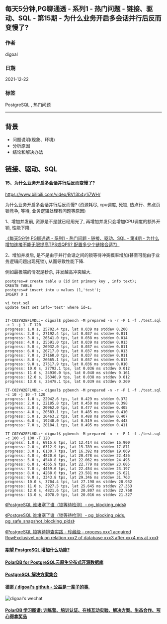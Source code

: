 ## 每天5分钟,PG聊通透 - 系列1 - 热门问题 - 链接、驱动、SQL - 第15期 - 为什么业务开启多会话并行后反而变慢了?          
                                        
### 作者                                        
digoal                                        
                                        
### 日期                                        
2021-12-22                            
                                        
### 标签                                     
PostgreSQL , 热门问题                     
                                      
----                   
                                      
## 背景                   
- 问题说明(现象、环境)            
- 分析原因            
- 结论和解决办法            
                
## 链接、驱动、SQL                 
                
#### 15、为什么业务开启多会话并行后反而变慢了?     
https://www.bilibili.com/video/BV13b4y1i7WH/   
    
为什么业务开启多会话并行后反而慢?    (资源耗尽, cpu调度, 死锁, 热点行、热点页锁竞争, 等待, 业务逻辑处理有问题等原因)       
    
1、增加并发前, 资源是不是就已经用光了, 再增加并发只会增加CPU调度的额外开销, 性能下降.     
    
[《每天5分钟,PG聊通透 - 系列1 - 热门问题 - 链接、驱动、SQL - 第4期 - 为什么增加连接不能无限提高TPS或QPS? 配置多少个链接合适?》](../202112/20211220_04.md)      
    
2、增加并发后, 是不是由于并行会话之间的锁等待冲突概率增加(甚至可能由于业务逻辑问题出现死锁), 从而导致性能下降.      
    
例如最极端的情况是秒杀, 并发越高冲突越大.      
    
```    
postgres=# create table u (id int primary key , info text);    
CREATE TABLE    
postgres=# insert into u values (1,'test');    
INSERT 0 1    
```    
    
```    
vi test.sql
update test set info='test' where id=1;


IT-C02YW2EFLVDL:~ digoal$ pgbench -M prepared -n -r -P 1 -f ./test.sql -c 1 -j 1 -T 120    
progress: 1.0 s, 25702.4 tps, lat 0.039 ms stddev 0.200    
progress: 2.0 s, 27192.4 tps, lat 0.037 ms stddev 0.011    
progress: 3.0 s, 26541.0 tps, lat 0.038 ms stddev 0.014    
progress: 4.0 s, 25591.0 tps, lat 0.039 ms stddev 0.013    
progress: 5.0 s, 26932.0 tps, lat 0.037 ms stddev 0.011    
progress: 6.0 s, 26717.0 tps, lat 0.037 ms stddev 0.013    
progress: 7.0 s, 27160.0 tps, lat 0.037 ms stddev 0.011    
progress: 8.0 s, 26665.1 tps, lat 0.037 ms stddev 0.013    
progress: 9.0 s, 27517.9 tps, lat 0.036 ms stddev 0.010    
progress: 10.0 s, 27792.1 tps, lat 0.036 ms stddev 0.012    
progress: 11.0 s, 24930.0 tps, lat 0.040 ms stddev 0.161    
progress: 12.0 s, 26340.9 tps, lat 0.038 ms stddev 0.012    
progress: 13.0 s, 25478.1 tps, lat 0.039 ms stddev 0.209    
    
IT-C02YW2EFLVDL:~ digoal$ pgbench -M prepared -n -r -P 1 -f ./test.sql -c 10 -j 10 -T 120    
progress: 1.0 s, 22942.6 tps, lat 0.429 ms stddev 0.372    
progress: 2.0 s, 22185.8 tps, lat 0.450 ms stddev 0.398    
progress: 3.0 s, 20962.0 tps, lat 0.477 ms stddev 0.405    
progress: 4.0 s, 20583.1 tps, lat 0.485 ms stddev 0.410    
progress: 5.0 s, 20463.2 tps, lat 0.488 ms stddev 0.407    
progress: 6.0 s, 19248.0 tps, lat 0.519 ms stddev 0.443    
progress: 7.0 s, 20184.1 tps, lat 0.495 ms stddev 0.411    
    
IT-C02YW2EFLVDL:~ digoal$ pgbench -M prepared -n -r -P 1 -f ./test.sql -c 100 -j 100 -T 120    
progress: 1.0 s, 6915.6 tps, lat 12.414 ms stddev 16.900    
progress: 2.0 s, 6312.9 tps, lat 15.789 ms stddev 17.871    
progress: 3.0 s, 6130.7 tps, lat 16.392 ms stddev 19.069    
progress: 4.0 s, 4820.6 tps, lat 20.478 ms stddev 22.436    
progress: 5.0 s, 4540.8 tps, lat 22.062 ms stddev 24.495    
progress: 6.0 s, 4365.9 tps, lat 22.779 ms stddev 23.605    
progress: 7.0 s, 4459.6 tps, lat 22.454 ms stddev 23.197    
progress: 8.0 s, 4268.0 tps, lat 23.581 ms stddev 26.621    
progress: 9.0 s, 3343.8 tps, lat 29.346 ms stddev 31.763    
progress: 10.0 s, 3704.4 tps, lat 27.198 ms stddev 28.932    
progress: 11.0 s, 3927.5 tps, lat 25.645 ms stddev 27.353    
progress: 12.0 s, 4821.6 tps, lat 20.807 ms stddev 22.768    
progress: 13.0 s, 4978.9 tps, lat 20.016 ms stddev 21.327    
```    
  
[《PostgreSQL 谁堵塞了谁（锁等待检测）- pg_blocking_pids》](../201903/20190304_01.md)    
  
[《PostgreSQL 谁堵塞了谁（锁等待检测）- pg_blocking_pids, pg_safe_snapshot_blocking_pids》](../201902/20190201_02.md)    
  
[《PostgreSQL 锁等待排查实践 - 珍藏级 - process xxx1 acquired RowExclusiveLock on relation xxx2 of database xxx3 after xxx4 ms at xxx》](../201806/20180622_02.md)    
    
  
#### [期望 PostgreSQL 增加什么功能?](https://github.com/digoal/blog/issues/76 "269ac3d1c492e938c0191101c7238216")
  
  
#### [PolarDB for PostgreSQL云原生分布式开源数据库](https://github.com/ApsaraDB/PolarDB-for-PostgreSQL "57258f76c37864c6e6d23383d05714ea")
  
  
#### [PostgreSQL 解决方案集合](https://yq.aliyun.com/topic/118 "40cff096e9ed7122c512b35d8561d9c8")
  
  
#### [德哥 / digoal's github - 公益是一辈子的事.](https://github.com/digoal/blog/blob/master/README.md "22709685feb7cab07d30f30387f0a9ae")
  
  
![digoal's wechat](../pic/digoal_weixin.jpg "f7ad92eeba24523fd47a6e1a0e691b59")
  
  
#### [PolarDB 学习图谱: 训练营、培训认证、在线互动实验、解决方案、生态合作、写心得拿奖品](https://www.aliyun.com/database/openpolardb/activity "8642f60e04ed0c814bf9cb9677976bd4")
  
